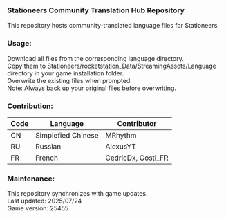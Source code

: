 ### Stationeers Community Translation Hub Repository
This repository hosts community-translated language files for Stationeers.

### Usage:
Download all files from the corresponding language directory.<br/>
Copy them to Stationeers/rocketstation_Data/StreamingAssets/Language directory in your game installation folder.<br/>
Overwrite the existing files when prompted.<br/>
​​Note:​​ Always back up your original files before overwriting.


### Contribution:

|      Code     |       Language       |        Contributor         |
| ------------- | -------------------- | -------------------------- |
| CN            | Simplefied Chinese   | MRhythm                    |
| RU            | Russian              | AlexusYT                   |
| FR            | French               | CedricDx, Gosti_FR         |



### Maintenance:
This repository synchronizes with game updates.<br/>
Last updated: 2025/07/24<br/>
Game version: 25455<br/>
